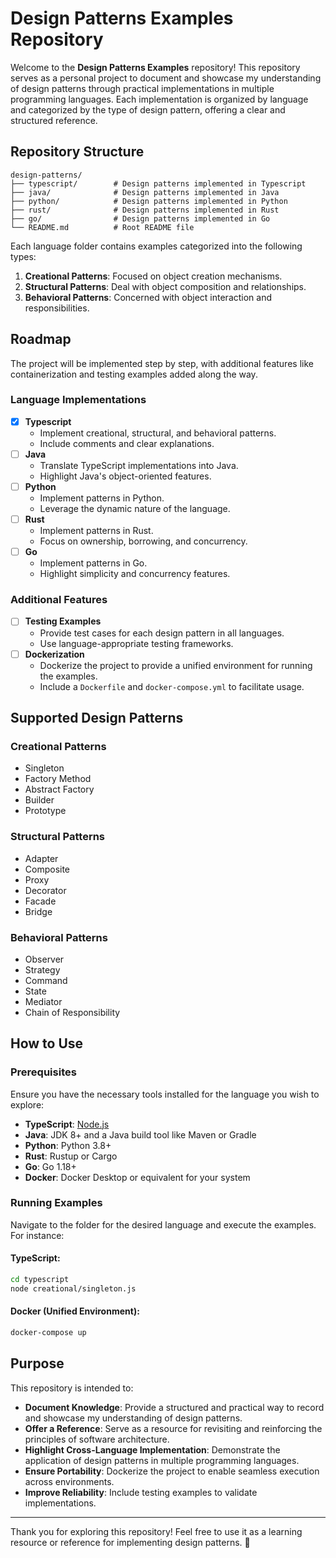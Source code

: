 # Design Patterns Examples Repository

Welcome to the **Design Patterns Examples** repository! This repository serves as a personal project to document and showcase my understanding of design patterns through practical implementations in multiple programming languages. Each implementation is organized by language and categorized by the type of design pattern, offering a clear and structured reference.

## Repository Structure

```
design-patterns/
├── typescript/        # Design patterns implemented in Typescript
├── java/              # Design patterns implemented in Java
├── python/            # Design patterns implemented in Python
├── rust/              # Design patterns implemented in Rust
├── go/                # Design patterns implemented in Go
└── README.md          # Root README file
```

Each language folder contains examples categorized into the following types:

1. **Creational Patterns**: Focused on object creation mechanisms.
2. **Structural Patterns**: Deal with object composition and relationships.
3. **Behavioral Patterns**: Concerned with object interaction and responsibilities.

## Roadmap

The project will be implemented step by step, with additional features like containerization and testing examples added along the way.

### Language Implementations

- [x] **Typescript**
  - Implement creational, structural, and behavioral patterns.
  - Include comments and clear explanations.
- [ ] **Java**
  - Translate TypeScript implementations into Java.
  - Highlight Java's object-oriented features.
- [ ] **Python**
  - Implement patterns in Python.
  - Leverage the dynamic nature of the language.
- [ ] **Rust**
  - Implement patterns in Rust.
  - Focus on ownership, borrowing, and concurrency.
- [ ] **Go**
  - Implement patterns in Go.
  - Highlight simplicity and concurrency features.

### Additional Features

- [ ] **Testing Examples**
  - Provide test cases for each design pattern in all languages.
  - Use language-appropriate testing frameworks.
- [ ] **Dockerization**
  - Dockerize the project to provide a unified environment for running the examples.
  - Include a `Dockerfile` and `docker-compose.yml` to facilitate usage.

## Supported Design Patterns

### Creational Patterns

- Singleton
- Factory Method
- Abstract Factory
- Builder
- Prototype

### Structural Patterns

- Adapter
- Composite
- Proxy
- Decorator
- Facade
- Bridge

### Behavioral Patterns

- Observer
- Strategy
- Command
- State
- Mediator
- Chain of Responsibility

## How to Use

### Prerequisites

Ensure you have the necessary tools installed for the language you wish to explore:

- **TypeScript**: [Node.js](https://nodejs.org/)
- **Java**: JDK 8+ and a Java build tool like Maven or Gradle
- **Python**: Python 3.8+
- **Rust**: Rustup or Cargo
- **Go**: Go 1.18+
- **Docker**: Docker Desktop or equivalent for your system

### Running Examples

Navigate to the folder for the desired language and execute the examples. For instance:

#### TypeScript:

```bash
cd typescript
node creational/singleton.js
```

#### Docker (Unified Environment):

```bash
docker-compose up
```

## Purpose

This repository is intended to:

- **Document Knowledge**: Provide a structured and practical way to record and showcase my understanding of design patterns.
- **Offer a Reference**: Serve as a resource for revisiting and reinforcing the principles of software architecture.
- **Highlight Cross-Language Implementation**: Demonstrate the application of design patterns in multiple programming languages.
- **Ensure Portability**: Dockerize the project to enable seamless execution across environments.
- **Improve Reliability**: Include testing examples to validate implementations.

---

Thank you for exploring this repository! Feel free to use it as a learning resource or reference for implementing design patterns. 🎉
